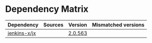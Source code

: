 # Dependency Matrix

Dependency | Sources | Version | Mismatched versions
---------- | ------- | ------- | -------------------
[jenkins-x/jx](https://github.com/jenkins-x/jx.git) |  | [2.0.563](https://github.com/jenkins-x/jx/releases/tag/v2.0.563) | 
